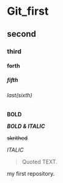 # Git_first
## second
### third
#### forth
##### fifth
###### last(sixth)

**BOLD**

***BOLD & ITALIC***

~~skrithed~~

*ITALIC*

>Quoted TEXT.

my first repository.
